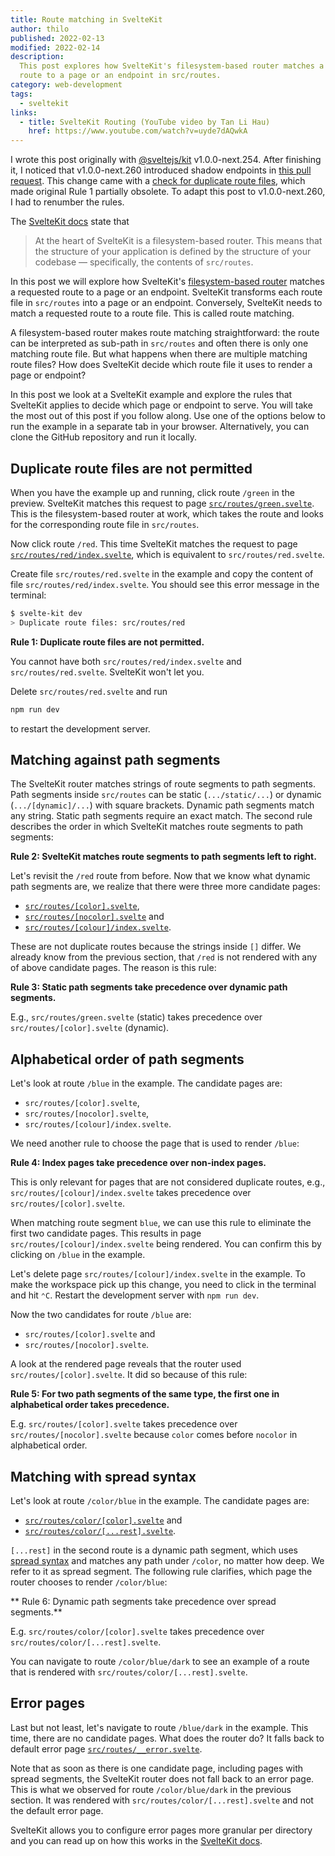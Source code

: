 ```yaml
---
title: Route matching in SvelteKit
author: thilo
published: 2022-02-13
modified: 2022-02-14
description:
  This post explores how SvelteKit's filesystem-based router matches a requested
  route to a page or an endpoint in src/routes.
category: web-development
tags:
  - sveltekit
links:
  - title: SvelteKit Routing (YouTube video by Tan Li Hau)
    href: https://www.youtube.com/watch?v=uyde7dAQwkA
---
```


<script>
  import Example from '$lib/components/example.svelte';
  import Highlight from '$lib/components/highlight.svelte';
</script>

<Highlight>

I wrote this post originally with
[@sveltejs/kit](https://www.npmjs.com/package/@sveltejs/kit) v1.0.0-next.254.
After finishing it, I noticed that v1.0.0-next.260 introduced shadow endpoints
in [this pull request](https://github.com/sveltejs/kit/pull/3679). This change
came with a
[check for duplicate route files](https://github.com/sveltejs/kit/blame/647131e00149cb5299042eedeb880efcd855a2df/packages/kit/src/core/create_manifest_data/index.js#L262-L279),
which made original Rule 1 partially obsolete. To adapt this post to
v1.0.0-next.260, I had to renumber the rules.

</Highlight>

The [SvelteKit docs](https://kit.svelte.dev/docs#routing) state that

> At the heart of SvelteKit is a filesystem-based router. This means that the
> structure of your application is defined by the structure of your codebase —
> specifically, the contents of `src/routes`.

In this post we will explore how SvelteKit's
[filesystem-based router](https://kit.svelte.dev/docs#routing) matches a
requested route to a page or an endpoint. SvelteKit transforms each route file
in `src/routes` into a page or an endpoint. Conversely, SvelteKit needs to match
a requested route to a route file. This is called route matching.

A filesystem-based router makes route matching straightforward: the route can be
interpreted as sub-path in `src/routes` and often there is only one matching
route file. But what happens when there are multiple matching route files? How
does SvelteKit decide which route file it uses to render a page or endpoint?

In this post we look at a SvelteKit example and explore the rules that SvelteKit
applies to decide which page or endpoint to serve. You will take the most out of
this post if you follow along. Use one of the options below to run the example
in a separate tab in your browser. Alternatively, you can clone the GitHub
repository and run it locally.

<Example 
  title="SvelteKit route matching example"
  description="Run the code for this post in your browser to follow along."
  repository="maiertech/sveltekit-example-route-matching"
  openFile="src/routes/index.svelte"
/>

## Duplicate route files are not permitted

When you have the example up and running, click route `/green` in the preview.
SvelteKit matches this request to page
[`src/routes/green.svelte`](https://github.com/maiertech/sveltekit-example-route-matching/blob/main/src/routes/green.svelte).
This is the filesystem-based router at work, which takes the route and looks for
the corresponding route file in `src/routes`.

Now click route `/red`. This time SvelteKit matches the request to page
[`src/routes/red/index.svelte`](https://github.com/maiertech/sveltekit-example-route-matching/blob/main/src/routes/red/index.svelte),
which is equivalent to `src/routes/red.svelte`.

Create file `src/routes/red.svelte` in the example and copy the content of file
`src/routes/red/index.svelte`. You should see this error message in the
terminal:

```bash
$ svelte-kit dev
> Duplicate route files: src/routes/red
```

<Highlight>

**Rule 1: Duplicate route files are not permitted.**

You cannot have both `src/routes/red/index.svelte` and `src/routes/red.svelte`.
SvelteKit won't let you.

</Highlight>

Delete `src/routes/red.svelte` and run

```bash
npm run dev
```

to restart the development server.

## Matching against path segments

The SvelteKit router matches strings of route segments to path segments. Path
segments inside `src/routes` can be static (`.../static/...`) or dynamic
(`.../[dynamic]/...`) with square brackets. Dynamic path segments match any
string. Static path segments require an exact match. The second rule describes
the order in which SvelteKit matches route segments to path segments:

<Highlight>

**Rule 2: SvelteKit matches route segments to path segments left to right.**

</Highlight>

Let's revisit the `/red` route from before. Now that we know what dynamic path
segments are, we realize that there were three more candidate pages:

- [`src/routes/[color].svelte`](https://github.com/maiertech/sveltekit-example-route-matching/blob/main/src/routes/%5Bcolor%5D.svelte),
- [`src/routes/[nocolor].svelte`](https://github.com/maiertech/sveltekit-example-route-matching/blob/main/src/routes/%5Bnocolor%5D.svelte)
  and
- [`src/routes/[colour]/index.svelte`](https://github.com/maiertech/sveltekit-example-route-matching/blob/main/src/routes/%5Bcolour%5D/index.svelte).

These are not duplicate routes because the strings inside `[]` differ. We
already know from the previous section, that `/red` is not rendered with any of
above candidate pages. The reason is this rule:

<Highlight>

**Rule 3: Static path segments take precedence over dynamic path segments.**

E.g., `src/routes/green.svelte` (static) takes precedence over
`src/routes/[color].svelte` (dynamic).

</Highlight>

## Alphabetical order of path segments

Let's look at route `/blue` in the example. The candidate pages are:

- `src/routes/[color].svelte`,
- `src/routes/[nocolor].svelte`,
- `src/routes/[colour]/index.svelte`.

We need another rule to choose the page that is used to render `/blue`:

<Highlight>

**Rule 4: Index pages take precedence over non-index pages.**

This is only relevant for pages that are not considered duplicate routes, e.g.,
`src/routes/[colour]/index.svelte` takes precedence over
`src/routes/[color].svelte`.

</Highlight>

When matching route segment `blue`, we can use this rule to eliminate the first
two candidate pages. This results in page `src/routes/[colour]/index.svelte`
being rendered. You can confirm this by clicking on `/blue` in the example.

Let's delete page `src/routes/[colour]/index.svelte` in the example. To make the
workspace pick up this change, you need to click in the terminal and hit `⌃C`.
Restart the development server with `npm run dev`.

Now the two candidates for route `/blue` are:

- `src/routes/[color].svelte` and
- `src/routes/[nocolor].svelte`.

A look at the rendered page reveals that the router used
`src/routes/[color].svelte`. It did so because of this rule:

<Highlight>

**Rule 5: For two path segments of the same type, the first one in alphabetical
order takes precedence.**

E.g. `src/routes/[color].svelte` takes precedence over
`src/routes/[nocolor].svelte` because `color` comes before `nocolor` in
alphabetical order.

</Highlight>

## Matching with spread syntax

Let's look at route `/color/blue` in the example. The candidate pages are:

- [`src/routes/color/[color].svelte`](https://github.com/maiertech/sveltekit-example-route-matching/blob/main/src/routes/color/%5Bcolor%5D.svelte)
  and
- [`src/routes/color/[...rest].svelte`](https://github.com/maiertech/sveltekit-example-route-matching/blob/main/src/routes/color/%5B...rest%5D.svelte).

`[...rest]` in the second route is a dynamic path segment, which uses
[spread syntax](https://developer.mozilla.org/en-US/docs/Web/JavaScript/Reference/Operators/Spread_syntax)
and matches any path under `/color`, no matter how deep. We refer to it as
spread segment. The following rule clarifies, which page the router chooses to
render `/color/blue`:

<Highlight>

** Rule 6: Dynamic path segments take precedence over spread segments.**

E.g. `src/routes/color/[color].svelte` takes precedence over
`src/routes/color/[...rest].svelte`.

</Highlight>

You can navigate to route `/color/blue/dark` to see an example of a route that
is rendered with `src/routes/color/[...rest].svelte`.

## Error pages

Last but not least, let's navigate to route `/blue/dark` in the example. This
time, there are no candidate pages. What does the router do? It falls back to
default error page
[`src/routes/__error.svelte`](https://github.com/maiertech/sveltekit-example-route-matching/blob/main/src/routes/__error.svelte).

Note that as soon as there is one candidate page, including pages with spread
segments, the SvelteKit router does not fall back to an error page. This is what
we observed for route `/color/blue/dark` in the previous section. It was
rendered with `src/routes/color/[...rest].svelte` and not the default error
page.

SvelteKit allows you to configure error pages more granular per directory and
you can read up on how this works in the
[SvelteKit docs](https://kit.svelte.dev/docs/layouts#error-pages).
